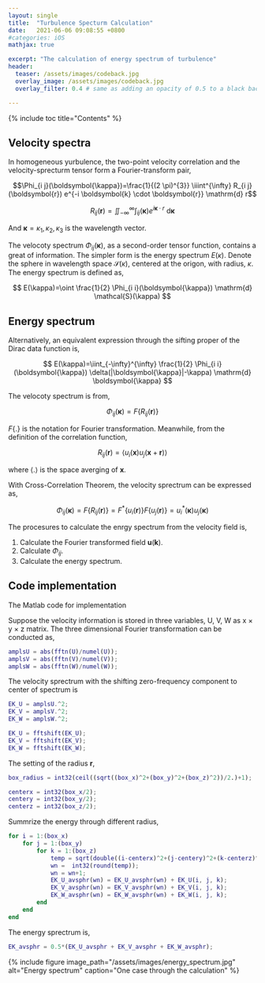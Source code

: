 ```yaml
---
layout: single
title:  "Turbulence Specturm Calculation"
date:   2021-06-06 09:08:55 +0800
#categories: iOS
mathjax: true

excerpt: "The calculation of energy spectrum of turbulence"
header:
  teaser: /assets/images/codeback.jpg
  overlay_image: /assets/images/codeback.jpg
  overlay_filter: 0.4 # same as adding an opacity of 0.5 to a black background

---
```


{% include toc title="Contents" %}

## Velocity spectra

In homogeneous yurbulence, the two-point velocity correlation and the velocity-sprecturm tensor form a Fourier-transform pair,

$$\Phi_{i j}(\boldsymbol{\kappa})=\frac{1}{(2 \pi)^{3}} \iiint^{\infty} R_{i j}(\boldsymbol{r}) e^{-i \boldsymbol{k} \cdot \boldsymbol{r}} \mathrm{d} r$$

$$
R_{i j}(\boldsymbol{r})=\iint_{-\infty}^{\infty} \int_{i j}(\boldsymbol{\kappa}) e^{i \boldsymbol{\kappa} \cdot r} \mathrm{~d} \boldsymbol{\kappa}
$$

And $\boldsymbol{\kappa}={\kappa_{1}, \kappa_{2}, \kappa_{3}}$ is the wavelength vector.

The velocoty spectrum $\Phi_{i j}(\boldsymbol{\kappa})$, as a second-order tensor function, contains a great of information. The simpler form is the energy spectrum $E(\kappa)$. Denote the sphere in wavelength space $\mathcal{S}(\kappa)$, centered at the origon, with radius, $\kappa$. The energy spectrum is defined as,

$$
E(\kappa)=\oint \frac{1}{2} \Phi_{i i}(\boldsymbol{\kappa}) \mathrm{d} \mathcal{S}(\kappa)
$$

## Energy spectrum
Alternatively, an equivalent expression through the sifting proper of the Dirac data function is,

$$
E(\kappa)=\iint_{-\infty}^{\infty} \frac{1}{2} \Phi_{i i}(\boldsymbol{\kappa}) \delta(|\boldsymbol{\kappa}|-\kappa) \mathrm{d} \boldsymbol{\kappa}
$$

The velocoty spectrum is from,

$$
\Phi_{i j}(\mathbf{\kappa})=F\left\{R_{i j}(\mathbf{r})\right\}
$$

$F\{.\}$ is the notation for Fourier transformation. Meanwhile, from the definition of the correlation function,

$$
R_{i j}(\mathbf{r})=\left\langle u_{i}(\mathbf{x}) u_{j}(\mathbf{x}+\mathbf{r})\right\rangle
$$

where $\langle.\rangle$ is the space averging of $\mathbf{x}$.

With Cross-Correlation Theorem, the velocity sprectrum can be expressed as,

$$\Phi_{i j}(\mathbf{\kappa})=F\left\{R_{i j}(\mathbf{r})\right\}=F^{*}\left\{u_{i}(\mathbf{r})\right\} F\left\{u_{j}(\mathbf{r})\right\}=u_{i}^{*}(\mathbf{\kappa}) u_{j}(\mathbf{\kappa})$$

The procesures to calculate the enrgy spectrum from the velocity field is,

1. Calculate the Fourier transformed field $\mathbf{u}(\mathbf{k})$.
2. Calculate $\Phi_{i j}$.
3. Calculate the energy spectrum.

## Code implementation

The Matlab code for implementation

Suppose the velocity information is stored in three variables, U, V, W as x $\times$ y $\times$ z matrix. The three dimensional Fourier transformation can be conducted as,

```Matlab
amplsU = abs(fftn(U)/numel(U));
amplsV = abs(fftn(V)/numel(V));
amplsW = abs(fftn(W)/numel(W));
```

The velocity sprectrum with the shifting zero-frequency component to center of spectrum is
```Matlab
EK_U = amplsU.^2;
EK_V = amplsV.^2;
EK_W = amplsW.^2;

EK_U = fftshift(EK_U);
EK_V = fftshift(EK_V);
EK_W = fftshift(EK_W);
```

The setting of the radius $\mathbf{r}$,

```Matlab
box_radius = int32(ceil((sqrt((box_x)^2+(box_y)^2+(box_z)^2))/2.)+1);

centerx = int32(box_x/2);
centery = int32(box_y/2);
centerz = int32(box_z/2);
```

Summrize the energy through different radius,

```Matlab
for i = 1:(box_x)
    for j = 1:(box_y)
        for k = 1:(box_z)
            temp = sqrt(double((i-centerx)^2+(j-centery)^2+(k-centerz)^2));
			wn =  int32(round(temp));
            wn = wn+1;
			EK_U_avsphr(wn) = EK_U_avsphr(wn) + EK_U(i, j, k);
			EK_V_avsphr(wn) = EK_V_avsphr(wn) + EK_V(i, j, k);
			EK_W_avsphr(wn) = EK_W_avsphr(wn) + EK_W(i, j, k);
        end
    end
end
```

The energy sprectrum is,

```Matlab
EK_avsphr = 0.5*(EK_U_avsphr + EK_V_avsphr + EK_W_avsphr);
```

{% include figure image_path="/assets/images/energy_spectrum.jpg" alt="Energy spectrum" caption="One case through the calculation" %}
